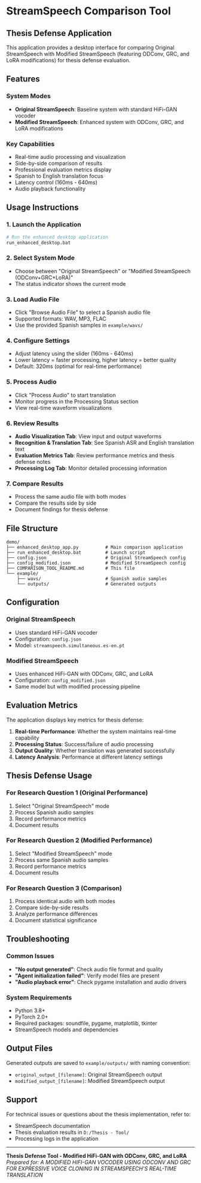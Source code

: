 # StreamSpeech Comparison Tool
## Thesis Defense Application

This application provides a desktop interface for comparing Original StreamSpeech with Modified StreamSpeech (featuring ODConv, GRC, and LoRA modifications) for thesis defense evaluation.

## Features

### System Modes
- **Original StreamSpeech**: Baseline system with standard HiFi-GAN vocoder
- **Modified StreamSpeech**: Enhanced system with ODConv, GRC, and LoRA modifications

### Key Capabilities
- Real-time audio processing and visualization
- Side-by-side comparison of results
- Professional evaluation metrics display
- Spanish to English translation focus
- Latency control (160ms - 640ms)
- Audio playback functionality

## Usage Instructions

### 1. Launch the Application
```bash
# Run the enhanced desktop application
run_enhanced_desktop.bat
```

### 2. Select System Mode
- Choose between "Original StreamSpeech" or "Modified StreamSpeech (ODConv+GRC+LoRA)"
- The status indicator shows the current mode

### 3. Load Audio File
- Click "Browse Audio File" to select a Spanish audio file
- Supported formats: WAV, MP3, FLAC
- Use the provided Spanish samples in `example/wavs/`

### 4. Configure Settings
- Adjust latency using the slider (160ms - 640ms)
- Lower latency = faster processing, higher latency = better quality
- Default: 320ms (optimal for real-time performance)

### 5. Process Audio
- Click "Process Audio" to start translation
- Monitor progress in the Processing Status section
- View real-time waveform visualizations

### 6. Review Results
- **Audio Visualization Tab**: View input and output waveforms
- **Recognition & Translation Tab**: See Spanish ASR and English translation text
- **Evaluation Metrics Tab**: Review performance metrics and thesis defense notes
- **Processing Log Tab**: Monitor detailed processing information

### 7. Compare Results
- Process the same audio file with both modes
- Compare the results side by side
- Document findings for thesis defense

## File Structure

```
demo/
├── enhanced_desktop_app.py          # Main comparison application
├── run_enhanced_desktop.bat         # Launch script
├── config.json                      # Original StreamSpeech config
├── config_modified.json             # Modified StreamSpeech config
├── COMPARISON_TOOL_README.md        # This file
└── example/
    ├── wavs/                        # Spanish audio samples
    └── outputs/                     # Generated outputs
```

## Configuration

### Original StreamSpeech
- Uses standard HiFi-GAN vocoder
- Configuration: `config.json`
- Model: `streamspeech.simultaneous.es-en.pt`

### Modified StreamSpeech
- Uses enhanced HiFi-GAN with ODConv, GRC, and LoRA
- Configuration: `config_modified.json`
- Same model but with modified processing pipeline

## Evaluation Metrics

The application displays key metrics for thesis defense:

1. **Real-time Performance**: Whether the system maintains real-time capability
2. **Processing Status**: Success/failure of audio processing
3. **Output Quality**: Whether translation was generated successfully
4. **Latency Analysis**: Performance at different latency settings

## Thesis Defense Usage

### For Research Question 1 (Original Performance)
1. Select "Original StreamSpeech" mode
2. Process Spanish audio samples
3. Record performance metrics
4. Document results

### For Research Question 2 (Modified Performance)
1. Select "Modified StreamSpeech" mode
2. Process same Spanish audio samples
3. Record performance metrics
4. Document results

### For Research Question 3 (Comparison)
1. Process identical audio with both modes
2. Compare side-by-side results
3. Analyze performance differences
4. Document statistical significance

## Troubleshooting

### Common Issues
- **"No output generated"**: Check audio file format and quality
- **"Agent initialization failed"**: Verify model files are present
- **"Audio playback error"**: Check pygame installation and audio drivers

### System Requirements
- Python 3.8+
- PyTorch 2.0+
- Required packages: soundfile, pygame, matplotlib, tkinter
- StreamSpeech models and dependencies

## Output Files

Generated outputs are saved to `example/outputs/` with naming convention:
- `original_output_[filename]`: Original StreamSpeech output
- `modified_output_[filename]`: Modified StreamSpeech output

## Support

For technical issues or questions about the thesis implementation, refer to:
- StreamSpeech documentation
- Thesis evaluation results in `D:/Thesis - Tool/`
- Processing logs in the application

---

**Thesis Defense Tool - Modified HiFi-GAN with ODConv, GRC, and LoRA**
*Prepared for: A MODIFIED HIFI-GAN VOCODER USING ODCONV AND GRC FOR EXPRESSIVE VOICE CLONING IN STREAMSPEECH'S REAL-TIME TRANSLATION*







